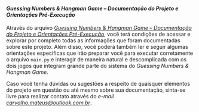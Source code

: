 #### *Guessing Numbers & Hangman Game – Documentação do Projeto e Orientações Pré-Execução*

Através do arquivo *[Guessing Numbers & Hangman Game – Documentação do Projeto e Orientações Pré-Execução](https://drive.google.com/file/d/1HOkwfgb7V0Ly-PBRSUEfjoDbNKU-ThN-/view?usp=sharing)*, você terá condições de acessar e explorar por completo todas as informações que foram documentadas sobre este projeto. Além disso, você poderá também ler e seguir algumas orientações específicas que irão preparar você para executar corretamente o arquivo `main.py` e interagir de maneira natural e descomplicada com os dois jogos que integram grande parte do sistema do *Guessing Numbers & Hangman Game*.

Caso você tenha dúvidas ou sugestões a respeito de quaisquer elementos do projeto em questão ou até mesmo sobre sua documentação, sinta-se livre para realizar contato através do *e-mail carvalho.mateus@outlook.com.br*.
